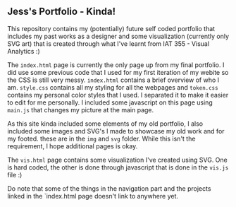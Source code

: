 <h2> Jess's Portfolio - Kinda! </h2>
This repository contains my (potentially) future self coded portfolio that includes my past works as a designer and some visualization (currently only SVG art) that is created through what I've learnt from IAT 355 - Visual Analytics :)

The `index.html` page is currently the only page up from my final portfolio. I did use some previous code that I used for my first iteration of my webite so the CSS is still very messy. `index.html` contains a brief overview of who I am. `style.css` contains all my styling for all the webpages and `token.css` contains my personal color styles that I used. I separated it to make it easier to edit for me personally. I included some javascript on this page using  `main.js` that changes my picture at the main page.

As this site kinda included some elements of my old portfolio, I also included some images and SVG's I made to showcase my old work and for my footed. these are in the `img` and `svg` folder. While this isn't the requirement, I hope additional pages is okay.

The `vis.html` page contains some visualization I've created using SVG. One is hard coded, the other is done through javascript that is done in the `vis.js` file :)

Do note that some of the things in the navigation part and the projects linked in the `index.html page doesn't link to anywhere yet.

